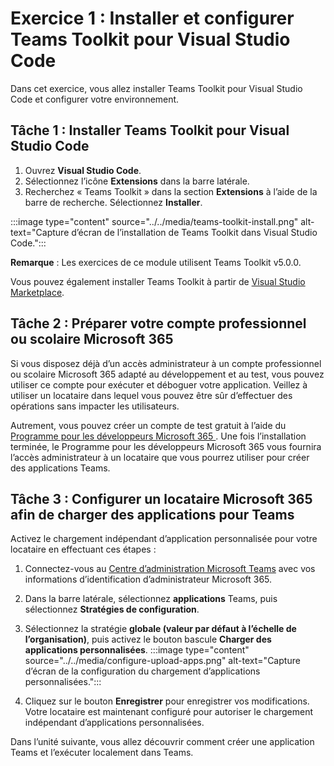 # Exercice 1 : Installer et configurer Teams Toolkit pour Visual Studio Code

Dans cet exercice, vous allez installer Teams Toolkit pour Visual Studio Code et configurer votre environnement.

## Tâche 1 : Installer Teams Toolkit pour Visual Studio Code

1. Ouvrez **Visual Studio Code**.
2. Sélectionnez l’icône **Extensions** dans la barre latérale.
3. Recherchez « Teams Toolkit » dans la section **Extensions** à l’aide de la barre de recherche. Sélectionnez **Installer**.

:::image type="content" source="../../media/teams-toolkit-install.png" alt-text="Capture d’écran de l’installation de Teams Toolkit dans Visual Studio Code.":::

**Remarque** :  Les exercices de ce module utilisent Teams Toolkit v5.0.0.

Vous pouvez également installer Teams Toolkit à partir de [Visual Studio Marketplace](https://marketplace.visualstudio.com/items?itemName=TeamsDevApp.ms-teams-vscode-extension).

## Tâche 2 : Préparer votre compte professionnel ou scolaire Microsoft 365

Si vous disposez déjà d’un accès administrateur à un compte professionnel ou scolaire Microsoft 365 adapté au développement et au test, vous pouvez utiliser ce compte pour exécuter et déboguer votre application. Veillez à utiliser un locataire dans lequel vous pouvez être sûr d’effectuer des opérations sans impacter les utilisateurs.

Autrement, vous pouvez créer un compte de test gratuit à l’aide du [Programme pour les développeurs Microsoft 365 ](https://aka.ms/m365developers).  Une fois l’installation terminée, le Programme pour les développeurs Microsoft 365 vous fournira l’accès administrateur à un locataire que vous pourrez utiliser pour créer des applications Teams.

## Tâche 3 : Configurer un locataire Microsoft 365 afin de charger des applications pour Teams

Activez le chargement indépendant d’application personnalisée pour votre locataire en effectuant ces étapes :

1. Connectez-vous au [Centre d’administration Microsoft Teams](https://admin.teams.microsoft.com) avec vos informations d’identification d’administrateur Microsoft 365.

2. Dans la barre latérale, sélectionnez **applications** Teams, puis sélectionnez **Stratégies de configuration**.

3. Sélectionnez la stratégie **globale (valeur par défaut à l’échelle de l’organisation)**, puis activez le bouton bascule **Charger des applications personnalisées**. 
   :::image type="content" source="../../media/configure-upload-apps.png" alt-text="Capture d’écran de la configuration du chargement d’applications personnalisées.":::

4. Cliquez sur le bouton **Enregistrer** pour enregistrer vos modifications. Votre locataire est maintenant configuré pour autoriser le chargement indépendant d’applications personnalisées.

Dans l’unité suivante, vous allez découvrir comment créer une application Teams et l’exécuter localement dans Teams.
